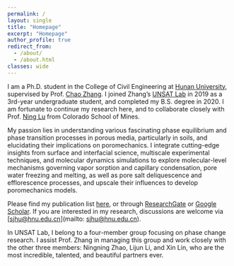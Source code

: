 ```yaml
---
permalink: /
layout: single
title: "Homepage"
excerpt: "Homepage"
author_profile: true
redirect_from: 
  - /about/
  - /about.html
classes: wide
---
```



I am a Ph.D. student in the College of Civil Engineering at [Hunan University](http://www-en.hnu.edu.cn/), supervised by Prof. [Chao Zhang](https://www.researchgate.net/profile/Chao-Zhang-43). I joined Zhang’s [UNSAT Lab](https://chaozhanghnu.github.io/) in 2019 as a 3rd-year undergraduate student, and completed my B.S. degree in 2020. I am fortunate to continue my research here, and to collaborate closely with Prof. [Ning Lu](https://cee.mines.edu/project/lu-ning/) from Colorado School of Mines.


My passion lies in understanding various fascinating phase equilibrium and phase transition processes in porous media, particularly in soils, and elucidating their implications on poromechanics. I integrate cutting-edge insights from surface and interfacial science, multiscale experimental techniques, and molecular dynamics simulations to explore molecular-level mechanisms governing vapor sorption and capillary condensation, pore water freezing and melting, as well as pore salt deliquescence and efflorescence processes, and upscale their influences to develop poromechanics models.


Please find my publication list [here](/publications/), or through [ResearchGate](https://www.researchgate.net/profile/Shaojie-Hu-3) or [Google Scholar](https://scholar.google.com/citations?user=oIkHLJAAAAAJ&hl=en). If you are interested in my research, discussions are welcome via [sjhu@hnu.edu.cn](mailto: sjhu@hnu.edu.cn).


In UNSAT Lab, I belong to a four-member group focusing on phase change research. I assist Prof. Zhang in managing this group and work closely with the other three members: Ningning Zhao, Lijun Li, and Xin Lin, who are the most incredible, talented, and beautiful partners ever.


